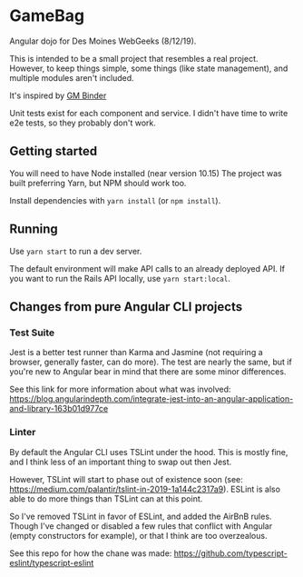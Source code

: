 GameBag
=======

Angular dojo for Des Moines WebGeeks (8/12/19).

This is intended to be a small project that resembles a real project.
However, to keep things simple, some things (like state management), and multiple modules aren't included.

It's inspired by [GM Binder](https://www.gmbinder.com/)

Unit tests exist for each component and service.
I didn't have time to write e2e tests, so they probably don't work.

## Getting started

You will need to have Node installed (near version 10.15)
The project was built preferring Yarn, but NPM should work too.

Install dependencies with `yarn install` (or `npm install`).

## Running 

Use `yarn start` to run a dev server.

The default environment will make API calls to an already deployed API.
If you want to run the Rails API locally, use `yarn start:local`.

## Changes from pure Angular CLI projects

### Test Suite

Jest is a better test runner than Karma and Jasmine (not requiring a browser, generally faster, can do more).
The test are nearly the same, but if you're new to Angular bear in mind that there are some minor differences.

See this link for more information about what was involved:
https://blog.angularindepth.com/integrate-jest-into-an-angular-application-and-library-163b01d977ce

### Linter

By default the Angular CLI uses TSLint under the hood.
This is mostly fine, and I think less of an important thing to swap out then Jest.

However, TSLint will start to phase out of existence soon
(see: https://medium.com/palantir/tslint-in-2019-1a144c2317a9).
ESLint is also able to do more things than TSLint can at this point.

So I've removed TSLint in favor of ESLint, and added the AirBnB rules.
Though I've changed or disabled a few rules that conflict with Angular (empty constructors for example),
or that I think are too overzealous.

See this repo for how the chane was made: https://github.com/typescript-eslint/typescript-eslint
